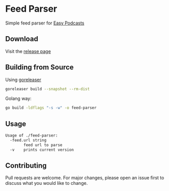 # Feed Parser

Simple feed parser for [Easy Podcasts](https://roig.is-a.dev/podcasts/)

## Download
Visit the [release page](/releases/latest)

## Building from Source

Using [goreleaser](https://goreleaser.com/)
```bash
goreleaser build --snapshot --rm-dist  
```

Golang way:
```bash
go build -ldflags "-s -w" -o feed-parser   
```

## Usage

```bash
Usage of ./feed-parser:
  -feed.url string
        feed url to parse
  -v    prints current version
```

## Contributing
Pull requests are welcome. For major changes, please open an issue first to discuss what you would like to change.